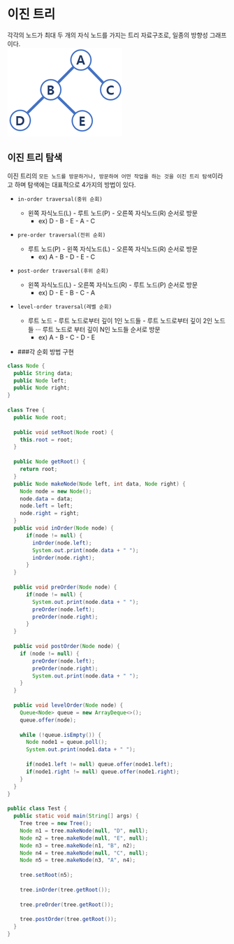 # 이진 트리
각각의 노드가 최대 두 개의 자식 노드를 가지는 트리 자료구조로, 일종의 방향성 그래프이다.<br>
![img_3.png](img_3.png)
## 이진 트리 탐색
이진 트리의 `모든 노드를 방문하거나, 방문하여 어떤 작업을 하는 것을 이진 트리 탐색`이라고 하며 탐색에는 대표적으로 4가지의 방법이 있다.
* `in-order traversal(중위 순회)`
  * 왼쪽 자식노드(L) - 루트 노드(P) - 오른쪽 자식노드(R) 순서로 방문
    * ex) D - B - E - A - C
* `pre-order traversal(전위 순회)`
  * 루트 노드(P) - 왼쪽 자식노드(L) - 오른쪽 자식노드(R) 순서로 방문
    * ex) A - B - D - E - C
* `post-order traversal(후위 순회)`
  * 왼쪽 자식노드(L) - 오른쪽 자식노드(R) - 루트 노드(P) 순서로 방문
    * ex) D - E - B - C - A
* `level-order traversal(레벨 순회)`
  * 루트 노드 - 루트 노드로부터 깊이 1인 노드들 - 루트 노드로부터 깊이 2인 노드들 ··· 루트 노드로 부터 깊이 N인 노드들 순서로 방문
    * ex) A - B - C - D - E
    
* ###각 순회 방법 구현

```java
class Node {
  public String data;
  public Node left;
  public Node right;
}

class Tree {
  public Node root;

  public void setRoot(Node root) {
    this.root = root;
  }

  public Node getRoot() {
    return root;
  }
  public Node makeNode(Node left, int data, Node right) {
    Node node = new Node();
    node.data = data;
    node.left = left;
    node.right = right;
  }
  public void inOrder(Node node) {
      if(node != null) {
        inOrder(node.left);
        System.out.print(node.data + " ");
        inOrder(node.right);
      }
  }
  
  public void preOrder(Node node) {
      if(node != null) {
        System.out.print(node.data + " ");
        preOrder(node.left);
        preOrder(node.right);
      }
  }
  
  public void postOrder(Node node) {
    if (node != null) {
        preOrder(node.left);
        preOrder(node.right);
        System.out.print(node.data + " ");
    }
  }
  
  public void levelOrder(Node node) {
    Queue<Node> queue = new ArrayDeque<>();
    queue.offer(node);

    while (!queue.isEmpty()) {
      Node node1 = queue.poll();
      System.out.print(node1.data + " ");

      if(node1.left != null) queue.offer(node1.left);
      if(node1.right != null) queue.offer(node1.right);
    }
  }
}

public class Test {
  public static void main(String[] args) {
    Tree tree = new Tree();
    Node n1 = tree.makeNode(null, "D", null);
    Node n2 = tree.makeNode(null, "E", null);
    Node n3 = tree.makeNode(n1, "B", n2);
    Node n4 = tree.makeNode(null, "C", null);
    Node n5 = tree.makeNode(n3, "A", n4);
    
    tree.setRoot(n5);
    
    tree.inOrder(tree.getRoot());

    tree.preOrder(tree.getRoot());
    
    tree.postOrder(tree.getRoot());
  }
}

```
